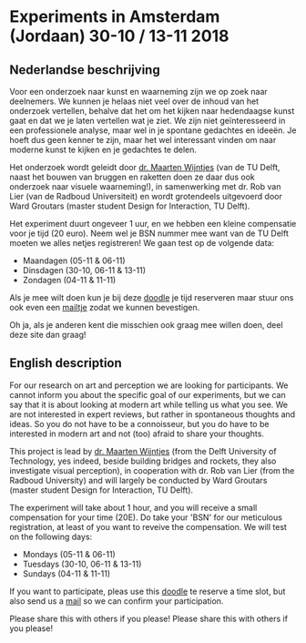 # Experiments in Amsterdam (Jordaan) 30-10 / 13-11 2018 

## Nederlandse beschrijving

Voor een onderzoek naar kunst en waarneming zijn we op zoek naar deelnemers. We kunnen je helaas niet veel over de inhoud van het onderzoek vertellen, behalve dat het om het kijken naar hedendaagse kunst gaat en dat we je laten vertellen wat je ziet. We zijn niet geïnteresseerd in een professionele analyse, maar wel in je spontane gedachtes en ideeën. Je hoeft dus geen kenner te zijn, maar het wel interessant vinden om naar moderne kunst te kijken en je gedachtes te delen. 

Het onderzoek wordt geleidt door [dr. Maarten Wijntjes](m.w.a.wijntjes@tudelft.nl) (van de TU Delft, naast het bouwen van bruggen en raketten doen ze daar dus ook onderzoek naar visuele waarneming!), in samenwerking met dr. Rob van Lier (van de Radboud Universiteit) en wordt grotendeels uitgevoerd door Ward Groutars (master student Design for Interaction, TU Delft). 

Het experiment duurt ongeveer 1 uur, en we hebben een kleine compensatie voor je tijd (20 euro). Neem wel je BSN nummer mee want van de TU Delft moeten we alles netjes registreren! We gaan test op de volgende data:

- Maandagen (05-11 & 06-11)
- Dinsdagen (30-10, 06-11 & 13-11) 
- Zondagen (04-11 & 11-11)

Als je mee wilt doen kun je bij deze [doodle](https://doodle.com/poll/74fm8dkbpytpbifu) je tijd reserveren maar stuur ons ook even een [mailtje](E.G.Groutars@student.tudelft.nl) zodat we kunnen bevestigen. 

Oh ja, als je anderen kent die misschien ook graag mee willen doen, deel deze site dan graag!


## English description

For our research on art and perception we are looking for participants. We cannot inform you about the specific goal of our experiments, but we can say that it is about looking at modern art while telling us what you see. We are not interested in expert reviews, but rather in spontaneous thoughts and ideas. So you do not have to be a connoisseur, but you do have to be interested in modern art and not (too) afraid to share your thoughts. 

This project is lead by [dr. Maarten Wijntjes](m.w.a.wijntjes@tudelft.nl) (from the Delft University of Technology, yes indeed, beside building bridges and rockets, they also investigate visual perception), in cooperation with dr. Rob van Lier (from the Radboud University) and will largely be conducted by Ward Groutars (master student Design for Interaction, TU Delft). 

The experiment will take about 1 hour, and you will receive a small compensation for your time (20E). Do take your 'BSN' for our meticulous registration, at least of you want to reveive the compensation. We will test on the following days:

- Mondays (05-11 & 06-11)
- Tuesdays (30-10, 06-11 & 13-11) 
- Sundays (04-11 & 11-11)

If you want to participate, pleas use this [doodle](https://doodle.com/poll/74fm8dkbpytpbifu) te reserve a time slot, but also send us a [mail](E.G.Groutars@student.tudelft.nl) so we can confirm your participation. 

Please share this with others if you please!
Please share this with others if you please!